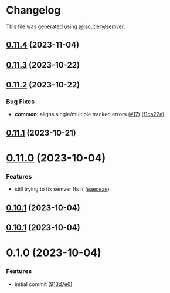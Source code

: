 # Changelog

This file was generated using [@jscutlery/semver](https://github.com/jscutlery/semver).

## [0.11.4](https://github.com/RobbyRabbitman/ngx/compare/common-0.11.3...common-0.11.4) (2023-11-04)



## [0.11.3](https://github.com/RobbyRabbitman/ngx/compare/common-0.11.2...common-0.11.3) (2023-10-22)



## [0.11.2](https://github.com/RobbyRabbitman/ngx/compare/common-0.11.1...common-0.11.2) (2023-10-22)


### Bug Fixes

* **common:** aligns single/multiple tracked errors ([#17](https://github.com/RobbyRabbitman/ngx/issues/17)) ([f1ca22e](https://github.com/RobbyRabbitman/ngx/commit/f1ca22e957330de719c2a0446fedc7261476040a))



## [0.11.1](https://github.com/RobbyRabbitman/ngx/compare/common-0.11.0...common-0.11.1) (2023-10-21)



# [0.11.0](https://github.com/RobbyRabbitman/ngx/compare/common-0.10.0...common-0.11.0) (2023-10-04)


### Features

* still trying to fix semver ffs :( ([eaeceae](https://github.com/RobbyRabbitman/ngx/commit/eaeceae2b5a79ed7fb936cb8d25fca12c1c8433d))



## [0.10.1](https://github.com/RobbyRabbitman/ngx/compare/common-0.10.0...common-0.10.1) (2023-10-04)



## [0.10.1](https://github.com/RobbyRabbitman/ngx/compare/common-0.10.0...common-0.10.1) (2023-10-04)



# 0.1.0 (2023-10-04)


### Features

* initial commit ([913d7e6](https://github.com/RobbyRabbitman/ngx/commit/913d7e64bb7bb7c8eaf009f06f504b2c6b7c9dd4))
